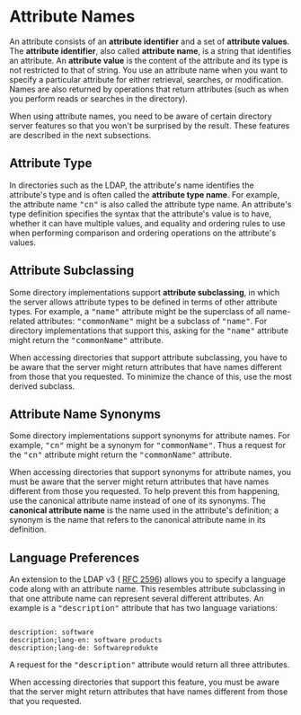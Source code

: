 
# Attribute Names

An attribute consists of an **attribute identifier** and a set of **attribute values**. The **attribute identifier**, also called **attribute name**, is a string that identifies an attribute. An **attribute value** is the content of the attribute and its type is not restricted to that of string. You use an attribute name when you want to specify a particular attribute for either retrieval, searches, or modification. Names are also returned by operations that return attributes (such as when you perform reads or searches in the directory).

When using attribute names, you need to be aware of certain directory server features so that you won't be surprised by the result. These features are described in the next subsections.

## Attribute Type

In directories such as the LDAP, the attribute's name identifies the attribute's type and is often called the **attribute type name**. For example, the attribute name <tt>"cn"</tt> is also called the attribute type name. An attribute's type definition specifies the syntax that the attribute's value is to have, whether it can have multiple values, and equality and ordering rules to use when performing comparison and ordering operations on the attribute's values.

## Attribute Subclassing

Some directory implementations support **attribute subclassing**, in which the server allows attribute types to be defined in terms of other attribute types. For example, a <tt>"name"</tt> attribute might be the superclass of all name-related attributes: <tt>"commonName"</tt> might be a subclass of <tt>"name"</tt>. For directory implementations that support this, asking for the <tt>"name"</tt> attribute might return the <tt>"commonName"</tt> attribute.

When accessing directories that support attribute subclassing, you have to be aware that the server might return attributes that have names different from those that you requested. To minimize the chance of this, use the most derived subclass.

## Attribute Name Synonyms

Some directory implementations support synonyms for attribute names. For example, <tt>"cn"</tt> might be a synonym for <tt>"commonName"</tt>. Thus a request for the <tt>"cn"</tt> attribute might return the <tt>"commonName"</tt> attribute.

When accessing directories that support synonyms for attribute names, you must be aware that the server might return attributes that have names different from those you requested. To help prevent this from happening, use the canonical attribute name instead of one of its synonyms. The **canonical attribute name** is the name used in the attribute's definition; a synonym is the name that refers to the canonical attribute name in its definition.

## Language Preferences

An extension to the LDAP v3 (
[RFC 2596](http://www.ietf.org/rfc/rfc2596.txt)) allows you to specify a language code along with an attribute name. This resembles attribute subclassing in that one attribute name can represent several different attributes. An example is a <tt>"description"</tt> attribute that has two language variations:

```

description: software
description;lang-en: software products
description;lang-de: Softwareprodukte

```

A request for the <tt>"description"</tt> attribute would return all three attributes.

When accessing directories that support this feature, you must be aware that the server might return attributes that have names different from those that you requested.
